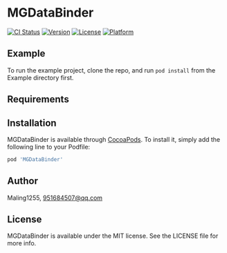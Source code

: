 # MGDataBinder

[![CI Status](https://img.shields.io/travis/Maling1255/MGDataBinder.svg?style=flat)](https://travis-ci.org/Maling1255/MGDataBinder)
[![Version](https://img.shields.io/cocoapods/v/MGDataBinder.svg?style=flat)](https://cocoapods.org/pods/MGDataBinder)
[![License](https://img.shields.io/cocoapods/l/MGDataBinder.svg?style=flat)](https://cocoapods.org/pods/MGDataBinder)
[![Platform](https://img.shields.io/cocoapods/p/MGDataBinder.svg?style=flat)](https://cocoapods.org/pods/MGDataBinder)

## Example

To run the example project, clone the repo, and run `pod install` from the Example directory first.

## Requirements

## Installation

MGDataBinder is available through [CocoaPods](https://cocoapods.org). To install
it, simply add the following line to your Podfile:

```ruby
pod 'MGDataBinder'
```

## Author

Maling1255, 951684507@qq.com

## License

MGDataBinder is available under the MIT license. See the LICENSE file for more info.
